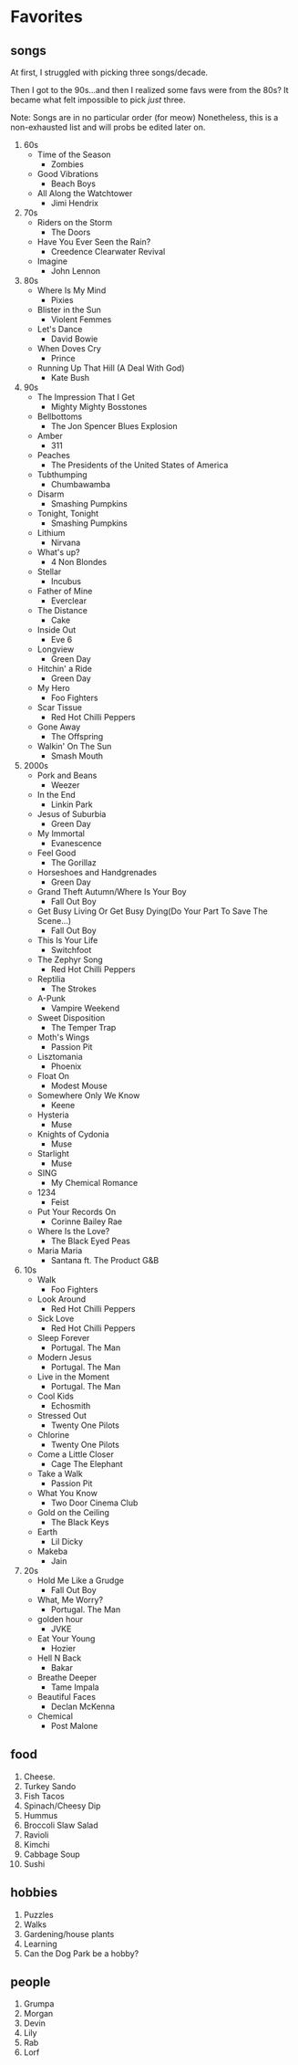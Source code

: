 # Favorites #

## songs ##
At first, I struggled with picking three songs/decade.

Then I got to the 90s...and then I realized some favs were from the 80s?
It became what felt impossible to pick *just* three.

Note: Songs are in no particular order (for meow)
Nonetheless, this is a non-exhausted list and will probs be edited later on.
1. 60s
    - Time of the Season
        - Zombies
    - Good Vibrations
        - Beach Boys
    - All Along the Watchtower
        - Jimi Hendrix
2. 70s
    - Riders on the Storm
        - The Doors
    - Have You Ever Seen the Rain?
        - Creedence Clearwater Revival
    - Imagine
        - John Lennon
3. 80s
    - Where Is My Mind
        - Pixies
    - Blister in the Sun
        - Violent Femmes
    - Let's Dance
        - David Bowie
    - When Doves Cry
        - Prince
    - Running Up That Hill (A Deal With God)
        - Kate Bush
4. 90s
    - The Impression That I Get
        - Mighty Mighty Bosstones
    - Bellbottoms
        - The Jon Spencer Blues Explosion
    - Amber
        - 311
    - Peaches
        - The Presidents of the United States of America
    - Tubthumping
        - Chumbawamba
    - Disarm
        - Smashing Pumpkins
    - Tonight, Tonight
        - Smashing Pumpkins
    - Lithium
        - Nirvana
    - What's up?
        - 4 Non Blondes
    - Stellar
        - Incubus
    - Father of Mine
        - Everclear
    - The Distance
        - Cake
    - Inside Out
        - Eve 6
    - Longview
        - Green Day
    - Hitchin' a Ride
        - Green Day
    - My Hero
        - Foo Fighters
    - Scar Tissue
        - Red Hot Chilli Peppers
    - Gone Away
        - The Offspring
    - Walkin' On The Sun
        - Smash Mouth
5. 2000s
    - Pork and Beans
        - Weezer
    - In the End
        - Linkin Park
    - Jesus of Suburbia
        - Green Day
    - My Immortal
        - Evanescence
    - Feel Good
        - The Gorillaz
    - Horseshoes and Handgrenades
        - Green Day
    - Grand Theft Autumn/Where Is Your Boy
        - Fall Out Boy
    - Get Busy Living Or Get Busy Dying(Do Your Part To Save The Scene...)  
        - Fall Out Boy
    - This Is Your Life
        - Switchfoot
    - The Zephyr Song
        - Red Hot Chilli Peppers
    - Reptilia
        - The Strokes
    - A-Punk
        - Vampire Weekend
    - Sweet Disposition
        - The Temper Trap
    - Moth's Wings
        - Passion Pit
    - Lisztomania 
        - Phoenix
    - Float On
        - Modest Mouse
    - Somewhere Only We Know
        - Keene
    - Hysteria
        - Muse
    - Knights of Cydonia
        - Muse
    - Starlight
        - Muse
    - SING
        - My Chemical Romance
    - 1234
        - Feist
    - Put Your Records On
        - Corinne Bailey Rae
    - Where Is the Love?
        - The Black Eyed Peas
    - Maria Maria
        - Santana ft. The Product G&B
6. 10s
    - Walk
        - Foo Fighters
    - Look Around
        - Red Hot Chilli Peppers
    - Sick Love
        - Red Hot Chilli Peppers
    - Sleep Forever
        - Portugal. The Man
    - Modern Jesus
        - Portugal. The Man
    - Live in the Moment
        - Portugal. The Man
    - Cool Kids
        - Echosmith
    - Stressed Out
        - Twenty One Pilots
    - Chlorine
        - Twenty One Pilots
    - Come a Little Closer
        - Cage The Elephant
    - Take a Walk
        - Passion Pit
    - What You Know
        - Two Door Cinema Club
    - Gold on the Ceiling
        - The Black Keys
    - Earth
        - Lil Dicky
    - Makeba
        - Jain
7. 20s
    - Hold Me Like a Grudge
        - Fall Out Boy
    - What, Me Worry?
        - Portugal. The Man
    - golden hour
        - JVKE
    - Eat Your Young
        - Hozier
    - Hell N Back
        - Bakar
    - Breathe Deeper
        - Tame Impala
    - Beautiful Faces
        - Declan McKenna
    - Chemical
        - Post Malone
   

## food ##
1. Cheese.
2. Turkey Sando
3. Fish Tacos
4. Spinach/Cheesy Dip
5. Hummus
6. Broccoli Slaw Salad
7. Ravioli
8. Kimchi
9. Cabbage Soup
10. Sushi

## hobbies ##
1. Puzzles
2. Walks
3. Gardening/house plants
4. Learning
5. Can the Dog Park be a hobby?

## people ##
1. Grumpa
2. Morgan
3. Devin
4. Lily
5. Rab
6. Lorf